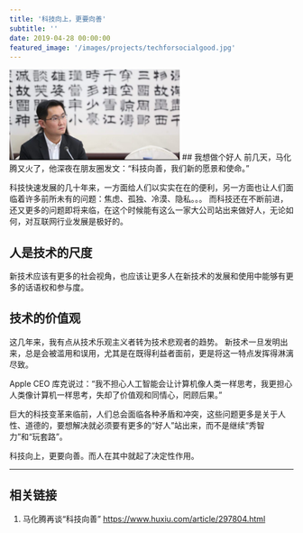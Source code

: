 ```yaml
---
title: '科技向上，更要向善'
subtitle: ''
date: 2019-04-28 00:00:00
featured_image: '/images/projects/techforsocialgood.jpg'
---
```


<img src="/images/projects/techforsocialgood.jpg" width="60%">
## 我想做个好人
前几天，马化腾又火了，他深夜在朋友圈发文：“科技向善，我们新的愿景和使命。”

科技快速发展的几十年来，一方面给人们以实实在在的便利，另一方面也让人们面临着许多前所未有的问题：焦虑、孤独、冷漠、隐私。。。
而科技还在不断前进，还又更多的问题即将来临，在这个时候能有这么一家大公司站出来做好人，无论如何，对互联网行业发展是极好的。

## 人是技术的尺度
新技术应该有更多的社会视角，也应该让更多人在新技术的发展和使用中能够有更多的话语权和参与度。

## 技术的价值观
这几年来，我有点从技术乐观主义者转为技术悲观者的趋势。
新技术一旦发明出来，总是会被滥用和误用，尤其是在既得利益者面前，更是将这一特点发挥得淋漓尽致。


Apple CEO 库克说过：“我不担心人工智能会让计算机像人类一样思考，我更担心人类像计算机一样思考，失却了价值观和同情心，罔顾后果。”

巨大的科技变革来临前，人们总会面临各种矛盾和冲突，这些问题更多是关于人性、道德的，要想解决就必须要有更多的“好人”站出来，而不是继续“秀智力”和“玩套路”。

科技向上，更要向善。而人在其中就起了决定性作用。

----

## 相关链接
1. 马化腾再谈“科技向善” <https://www.huxiu.com/article/297804.html>
